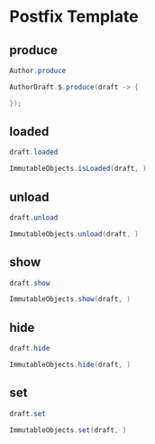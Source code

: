# Postfix Template

## produce

```java
Author.produce
```

```java
AuthorDraft.$.produce(draft -> {

});
```

## loaded

```java
draft.loaded
```

```java
ImmutableObjects.isLoaded(draft, )
```

## unload

```java
draft.unload
```

```java
ImmutableObjects.unload(draft, )
```

## show

```java
draft.show
```

```java
ImmutableObjects.show(draft, )
```

## hide

```java
draft.hide
```

```java
ImmutableObjects.hide(draft, )
```

## set

```java
draft.set
```

```java
ImmutableObjects.set(draft, )
```